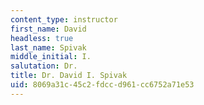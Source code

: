 ```yaml
---
content_type: instructor
first_name: David
headless: true
last_name: Spivak
middle_initial: I.
salutation: Dr.
title: Dr. David I. Spivak
uid: 8069a31c-45c2-fdcc-d961-cc6752a71e53
---
```

